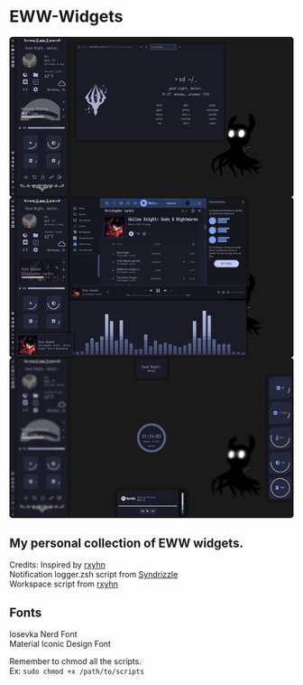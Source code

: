 # EWW-Widgets

![Picture of final result](https://raw.githubusercontent.com/DanL2015/EWW-Widgets/main/Soul%20and%20Shade.png "Soul and Shade")

## My personal collection of EWW widgets.<br>


Credits:
Inspired by [rxyhn](https://github.com/rxyhn)<br>
Notification logger.zsh script from [Syndrizzle](https://github.com/Syndrizzle)<br>
Workspace script from [rxyhn](https://github.com/rxyhn)<br>


## Fonts
Iosevka Nerd Font<br>
Material Iconic Design Font<br>

Remember to chmod all the scripts.<br>
Ex: `sudo chmod +x /path/to/scripts`
